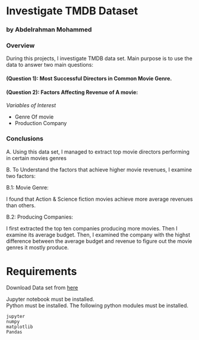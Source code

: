 # Investigate TMDB Dataset
### by Abdelrahman Mohammed


### Overview
During this projects, I investigate TMDB data set. Main purpose is to use the data to answer two main questions:<br>

#### (Question 1): Most Successful Directors in Common Movie Genre.

#### (Question 2): Factors Affecting Revenue of A movie:<br>
*Variables of Interest*
<ul>
<li> Genre Of movie
<li> Production Company
</ul>

### Conclusions

A. Using this data set, I managed to extract top movie directors performing in certain movies genres

B. To Understand the factors that achieve higher movie revenues, I examine two factors:

B.1: Movie Genre: 

I found that Action & Science fiction movies achieve more average revenues than others.

B.2: Producing Companies: 

I first extracted the top ten companies producing more movies. Then I examine its average budget. Then, I examined the company with the highst difference between the average budget and revenue to figure out the movie genres it mostly produce.

# Requirements

Download Data set from [here](https://d17h27t6h515a5.cloudfront.net/topher/2017/October/59dd1c4c_tmdb-movies/tmdb-movies.csv)

Jupyter notebook must be installed.<br>
Python must be installed. The following python modules must be installed.<br>
```
jupyter
numpy
matplotlib
Pandas
```
